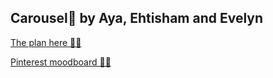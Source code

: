 ## Carousel🎠 by Aya, Ehtisham and Evelyn
[The plan here 🙌🏻](https://github.com/ehtishamoas/MachineLab/blob/main/homework_07Feb.md)

[Pinterest moodboard 🙌🏻](https://www.pinterest.com/gabitayazhan/carousel/)
